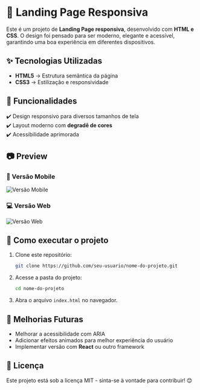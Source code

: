 # 📌 Landing Page Responsiva

Este é um projeto de **Landing Page responsiva**, desenvolvido com **HTML e CSS**. O design foi pensado para ser moderno, elegante e acessível, garantindo uma boa experiência em diferentes dispositivos.

## ✨ Tecnologias Utilizadas

- **HTML5** → Estrutura semântica da página
- **CSS3** → Estilização e responsividade

## 📌 Funcionalidades

✔️ Design responsivo para diversos tamanhos de tela  
✔️ Layout moderno com **degradê de cores**  
✔️ Acessibilidade aprimorada  


## 📷 Preview

### 📱 Versão Mobile
![Versão Mobile](caminho/para/imagem-mobile.png)

### 💻 Versão Web
![Versão Web](caminho/para/imagem-web.png)

## 🚀 Como executar o projeto

1. Clone este repositório:
   ```bash
   git clone https://github.com/seu-usuario/nome-do-projeto.git
   ```
2. Acesse a pasta do projeto:
   ```bash
   cd nome-do-projeto
   ```
3. Abra o arquivo `index.html` no navegador.

## 📌 Melhorias Futuras

- Melhorar a acessibilidade com ARIA
- Adicionar efeitos animados para melhor experiência do usuário
- Implementar versão com **React** ou outro framework

## 📄 Licença

Este projeto está sob a licença MIT - sinta-se à vontade para contribuir! 😊
